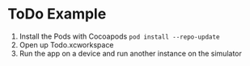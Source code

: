 # ToDo Example


1. Install the Pods with Cocoapods `pod install --repo-update`
2. Open up Todo.xcworkspace
3. Run the app on a device and run another instance on the simulator